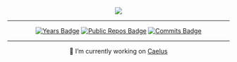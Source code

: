 <div align=center>
  <img src="https://github-readme-stats.vercel.app/api?username=Derjyn&hide=contribs,prs&show_icons=true&theme=github_dark_dimmed"/>
</div>

-------

<div align=center>
  
  [![Years Badge](https://badges.strrl.dev/years/Derjyn)](https://github.com/Derjyn/Derjyn)
  [![Public Repos Badge](https://badges.strrl.dev/repos/Derjyn)](https://github.com/Derjyn?tab=repositories)
  [![Commits Badge](https://badges.strrl.dev/commits/weekly/Derjyn)](https://badges.strrl.dev)

</div>

-------

<div align=center>
  
  👷 I’m currently working on [Caelus](https://github.com/Derjyn/Caelus)
  
</div>
